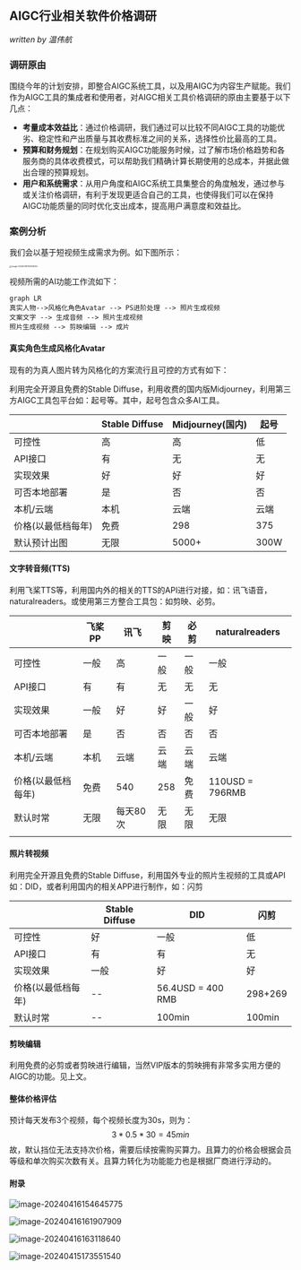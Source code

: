## AIGC行业相关软件价格调研

*written by 温伟航*

### 调研原由

围绕今年的计划安排，即整合AIGC系统工具，以及用AIGC为内容生产赋能。我们作为AIGC工具的集成者和使用者，对AIGC相关工具价格调研的原由主要基于以下几点：

- **考量成本效益比**：通过价格调研，我们通过可以比较不同AIGC工具的功能优劣、稳定性和产出质量与其收费标准之间的关系，选择性价比最高的工具。
- **预算和财务规划**：在规划购买AIGC功能服务时候，过了解市场价格趋势和各服务商的具体收费模式，可以帮助我们精确计算长期使用的总成本，并据此做出合理的预算规划。
- **用户和系统需求**：从用户角度和AIGC系统工具集整合的角度触发，通过参与或关注价格调研，有利于发现更适合自己的工具，也使得我们可以在保持AIGC功能质量的同时优化支出成本，提高用户满意度和效益比。

### 案例分析

我们会以基于短视频生成需求为例。如下图所示：

<img src="K:\bunkergames\work_doc\img\AIGC价格调研\image-20240416112258002.png" alt="image-20240416112258002" style="zoom: 25%;" />

视频所需的AI功能工作流如下：

```mermaid
graph LR
真实人物-->风格化角色Avatar --> PS进阶处理 --> 照片生成视频
文案文字 --> 生成音频 --> 照片生成视频
照片生成视频 --> 剪映编辑 --> 成片
```

#### 真实角色生成风格化Avatar

现有的为真人图片转为风格化的方案流行且可控的方式有如下：

利用完全开源且免费的Stable Diffuse，利用收费的国内版Midjourney，利用第三方AIGC工具包平台如：起号等。其中，起号包含众多AI工具。

|                    | Stable Diffuse | Midjourney(国内) | 起号 |
| ------------------ | -------------- | ---------------- | ---- |
| 可控性             | 高             | 高               | 低   |
| API接口            | 有             | 无               | 无   |
| 实现效果           | 好             | 好               | 好   |
| 可否本地部署       | 是             | 否               | 否   |
| 本机/云端          | 本机           | 云端             | 云端 |
| 价格(以最低档每年) | 免费           | 298              | 375  |
| 默认预计出图       | 无限           | 5000+            | 300W |

#### 文字转音频(TTS)

利用飞桨TTS等，利用国内外的相关的TTS的API进行对接，如：讯飞语音，naturalreaders。或使用第三方整合工具包：如剪映、必剪。

|                    | 飞桨PP | 讯飞     | 剪映 | 必剪 | naturalreaders  |
| ------------------ | ------ | -------- | ---- | ---- | --------------- |
| 可控性             | 一般   | 高       | 一般 | 一般 | 一般            |
| API接口            | 有     | 有       | 无   | 无   | 无              |
| 实现效果           | 一般   | 好       | 好   | 一般 | 好              |
| 可否本地部署       | 是     | 否       | 否   | 否   | 否              |
| 本机/云端          | 本机   | 云端     | 云端 | 云端 | 云端            |
| 价格(以最低档每年) | 免费   | 540      | 258  | 免费 | 110USD = 796RMB |
| 默认时常           | 无限   | 每天80次 | 无限 | 无限 | 无限            |
|                    |        |          |      |      |                 |

#### 照片转视频

利用完全开源且免费的Stable Diffuse，利用国外专业的照片生视频的工具或API如：DID，或者利用国内的相关APP进行制作，如：闪剪

|                    | Stable Diffuse | DID               | 闪剪    |
| ------------------ | -------------- | ----------------- | ------- |
| 可控性             | 好             | 一般              | 低      |
| API接口            | 有             | 有                | 无      |
| 实现效果           | 一般           | 好                | 好      |
| 价格(以最低档每年) | --             | 56.4USD = 400 RMB | 298+269 |
| 默认时常           | --             | 100min            | 100min  |

#### 剪映编辑

利用免费的必剪或者剪映进行编辑，当然VIP版本的剪映拥有非常多实用方便的AIGC的功能。见上文。

#### 整体价格评估

预计每天发布3个视频，每个视频长度为30s，则为：
$$
3*0.5*30 = 45min
$$
故，默认挡位无法支持次价格，需要后续按需购买算力。且算力的价格会根据会员等级和单次购买次数有关。且算力转化为功能能力也是根据厂商进行浮动的。

#### 附录

![image-20240416154645775](K:\bunkergames\work_doc\img\AIGC价格调研\image-20240416154645775.png)

![image-20240416161907909](K:\bunkergames\work_doc\img\AIGC价格调研\image-20240416161907909.png)

![image-20240416163118640](K:\bunkergames\work_doc\img\AIGC价格调研\image-20240416163118640.png)

![image-20240415173551540](K:\bunkergames\work_doc\img\AIGC价格调研\image-20240415173551540.png)